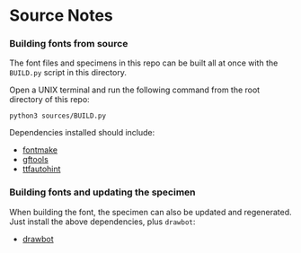 # Source Notes

### Building fonts from source

The font files and specimens in this repo can be built all at once with the `BUILD.py` script in this directory.

Open a UNIX terminal and run the following command from the root directory of this repo:

```
python3 sources/BUILD.py
```

Dependencies installed should include:

 - [fontmake](https://github.com/googlei18n/fontmake)
 - [gftools](https://github.com/googlefonts/gftools)
 - [ttfautohint](https://www.freetype.org/ttfautohint/)

### Building fonts and updating the specimen

When building the font, the specimen can also be updated and regenerated. Just install the above dependencies, plus `drawbot`:

 - [drawbot](http://drawbot.com)
